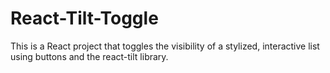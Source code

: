 # React-Tilt-Toggle
This is a React project that toggles the visibility of a stylized, interactive list using buttons and the react-tilt library.
